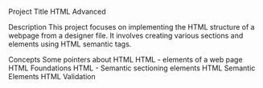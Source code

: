 Project Title
HTML Advanced

Description
This project focuses on implementing the HTML structure of a webpage from a designer file. It involves creating various sections and elements using HTML semantic tags.

Concepts
Some pointers about HTML
HTML - elements of a web page
HTML Foundations
HTML - Semantic sectioning elements
HTML Semantic Elements
HTML Validation